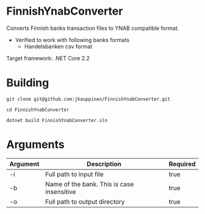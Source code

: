 FinnishYnabConverter
==========================

Converts Finnish banks transaction files to YNAB compatible format. 

* Verified to work with following banks formats
  * Handelsbanken csv format

Target framework: .NET Core 2.2


Building
==========================

`git clone git@github.com:jkauppinen/FinnishYnabConverter.git`

`cd FinnishYnabConverter`

`dotnet build FinnishYnabConverter.sln`

Arguments
==========================


| Argument| Description| Required |
|-------------|-------------|-------------|
| -i| Full path to input file| true |
| -b| Name of the bank. This is case insensitive| true|
| -o| Full path to output directory|true|
